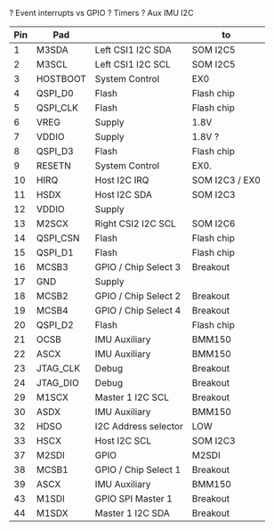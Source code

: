 ? Event interrupts vs GPIO
? Timers
? Aux IMU I2C

| Pin | Pad      |                    | to        |  
|-----|----------|--------------------|-----------|
| 1   | M3SDA    | Left CSI1 I2C SDA  | SOM I2C5  |
| 2   | M3SCL    | Left CSI1 I2C SCL  | SOM I2C5  |
| 3   | HOSTBOOT | System Control     | EX0          |
| 4   | QSPI_D0  | Flash              | Flash chip          |
| 5   | QSPI_CLK | Flash              | Flash chip |
| 6   | VREG     | Supply             | 1.8V          |
| 7   | VDDIO    | Supply             | 1.8V ?          |
| 8   | QSPI_D3  | Flash              | Flash chip |
| 9   | RESETN   | System Control     | EX0.       |
| 10  | HIRQ     | Host I2C IRQ       | SOM I2C3 / EX0  |
| 11  | HSDX     | Host I2C SDA       | SOM I2C3  |
| 12  | VDDIO    | Supply             |           |
| 13  | M2SCX    | Right CSI2 I2C SCL | SOM I2C6  |
| 14  | QSPI_CSN | Flash              | Flash chip |
| 15  | QSPI_D1  | Flash              | Flash chip |
| 16  | MCSB3    | GPIO / Chip Select 3 | Breakout |
| 17  | GND      | Supply             |        |
| 18  | MCSB2    | GPIO / Chip Select 2 | Breakout |
| 19  | MCSB4    | GPIO / Chip Select 4 | Breakout |
| 20  | QSPI_D2  | Flash              | Flash chip |
| 21  | OCSB     | IMU Auxiliary      | BMM150     |
| 22  | ASCX     | IMU Auxiliary      | BMM150     |
| 23  | JTAG_CLK | Debug               | Breakout  |
| 24  | JTAG_DIO | Debug               | Breakout  |
| 29  | M1SCX    | Master 1 I2C SCL  | Breakout |
| 30  | ASDX     | IMU Auxiliary      | BMM150     |
| 32  | HDSO     | I2C Address selector | LOW       |
| 33  | HSCX     | Host I2C SCL       | SOM I2C3  |
| 37  | M2SDI    | GPIO               | M2SDI |
| 38  | MCSB1    | GPIO / Chip Select 1 | Breakout |
| 39  | ASCX     | IMU Auxiliary      | BMM150     |
| 43  | M1SDI    | GPIO SPI Master 1  | Breakout |
| 44  | M1SDX    | Master 1 I2C SDA   | Breakout |

